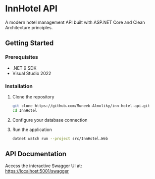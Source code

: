 
# InnHotel API 

A modern hotel management API built with ASP.NET Core and Clean Architecture principles.

## Getting Started 

### Prerequisites 
- .NET 9 SDK
- Visual Studio 2022

### Installation
1. Clone the repository
   ```bash
   git clone https://github.com/Muneeb-Almoliky/inn-hotel-api.git
   cd InnHotel
   ```
2. Configure your database connection

2. Run the application
   ```bash
   dotnet watch run --project src/InnHotel.Web
   ```
## API Documentation 
Access the interactive Swagger UI at:  
[https://localhost:5001/swagger](https://localhost:5001/swagger)
